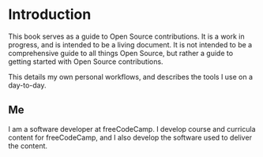 # Introduction

This book serves as a guide to Open Source contributions. It is a work in progress, and is intended to be a living document. It is not intended to be a comprehensive guide to all things Open Source, but rather a guide to getting started with Open Source contributions.

This details my own personal workflows, and describes the tools I use on a day-to-day.

## Me

I am a software developer at freeCodeCamp. I develop course and curricula content for freeCodeCamp, and I also develop the software used to deliver the content.
